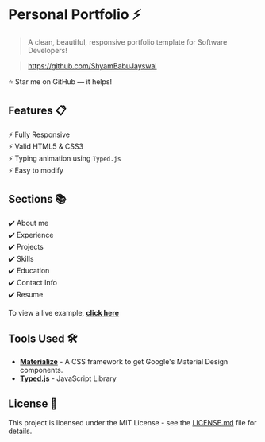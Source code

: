 # Personal Portfolio ⚡️

> A clean, beautiful, responsive portfolio template for Software Developers!

> https://github.com/ShyamBabuJayswal

:star: Star me on GitHub — it helps!

## Features 📋

⚡️ Fully Responsive\
⚡️ Valid HTML5 & CSS3\
⚡️ Typing animation using `Typed.js`\
⚡️ Easy to modify

## Sections 📚

✔️ About me\
✔️ Experience\
✔️ Projects \
✔️ Skills \
✔️ Education\
✔️ Contact Info\
✔️ Resume

To view a live example, **[click here](https://shyambabujayswal-dev.netlify.app/)**

## Tools Used 🛠️

- [<b>Materialize</b>](https://materializecss.com/) - A CSS framework to get Google's Material Design components.
- [<b>Typed.js</b>](https://mattboldt.com/demos/typed-js/) - JavaScript Library



## License 📄

This project is licensed under the MIT License - see the [LICENSE.md](./LICENSE) file for details.
